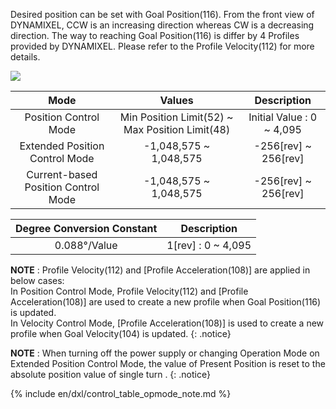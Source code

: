 Desired position can be set with Goal Position(116). From the front view of DYNAMIXEL, CCW is an increasing direction whereas CW is a decreasing direction. The way to reaching Goal Position(116) is differ by 4 Profiles provided by DYNAMIXEL. Please refer to the Profile Velocity(112) for more details.

![](/assets/images/dxl/x/dxl_goal_position.jpg)

| Mode     | Values     | Description |
| :--------: | :--------: | :--------: |
| Position Control Mode | Min Position Limit(52) ~ Max Position Limit(48)| Initial Value : 0 ~ 4,095|
|Extended Position Control Mode|-1,048,575 ~ 1,048,575|-256[rev] ~ 256[rev]|{% if page.product_group!='dxl_xl430' and page.ref!='mx-28-2' %}
|Current-based Position Control Mode|-1,048,575 ~ 1,048,575|-256[rev] ~ 256[rev]|{% else %}{% endif %}

|Degree Conversion Constant|Description|
| :---: | :---: |
|0.088&deg;/Value| 1[rev] : 0 ~ 4,095 |

**NOTE** : Profile Velocity(112) and [Profile Acceleration(108)] are applied in below cases:  
In Position Control Mode, Profile Velocity(112) and [Profile Acceleration(108)] are used to create a new profile when Goal Position(116) is updated.  
In Velocity Control Mode, [Profile Acceleration(108)] is used to create a new profile when Goal Velocity(104) is updated.
{: .notice}

**NOTE** : When turning off the power supply or changing Operation Mode on Extended Position Control Mode, the value of Present Position is reset to the absolute position value of single turn .
{: .notice}

{% include en/dxl/control_table_opmode_note.md %}
